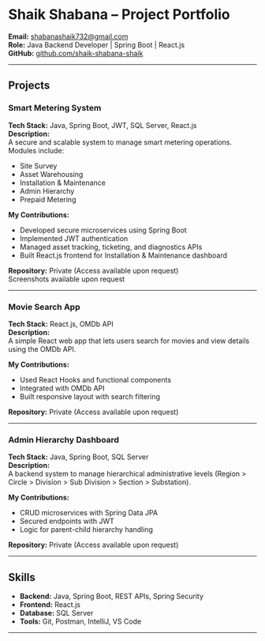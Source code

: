 # Shaik Shabana – Project Portfolio

**Email:** shabanashaik732@gmail.com  
**Role:** Java Backend Developer | Spring Boot | React.js  
**GitHub:** [github.com/shaik-shabana-shaik](https://github.com/shaik-shabana-shaik)  

---

## Projects

### Smart Metering System  
**Tech Stack:** Java, Spring Boot, JWT, SQL Server, React.js  
**Description:**  
A secure and scalable system to manage smart metering operations. Modules include:
- Site Survey  
- Asset Warehousing  
- Installation & Maintenance  
- Admin Hierarchy  
- Prepaid Metering  

**My Contributions:**  
- Developed secure microservices using Spring Boot  
- Implemented JWT authentication  
- Managed asset tracking, ticketing, and diagnostics APIs  
- Built React.js frontend for Installation & Maintenance dashboard  

**Repository:** Private (Access available upon request)  
Screenshots available upon request

---

### Movie Search App  
**Tech Stack:** React.js, OMDb API  
**Description:**  
A simple React web app that lets users search for movies and view details using the OMDb API.

**My Contributions:**  
- Used React Hooks and functional components  
- Integrated with OMDb API  
- Built responsive layout with search filtering  

**Repository:** Private (Access available upon request)

---

### Admin Hierarchy Dashboard  
**Tech Stack:** Java, Spring Boot, SQL Server  
**Description:**  
A backend system to manage hierarchical administrative levels (Region > Circle > Division > Sub Division > Section > Substation).

**My Contributions:**  
- CRUD microservices with Spring Data JPA  
- Secured endpoints with JWT  
- Logic for parent-child hierarchy handling  

**Repository:** Private (Access available upon request)

---

## Skills

- **Backend:** Java, Spring Boot, REST APIs, Spring Security  
- **Frontend:** React.js  
- **Database:** SQL Server  
- **Tools:** Git, Postman, IntelliJ, VS Code

---
